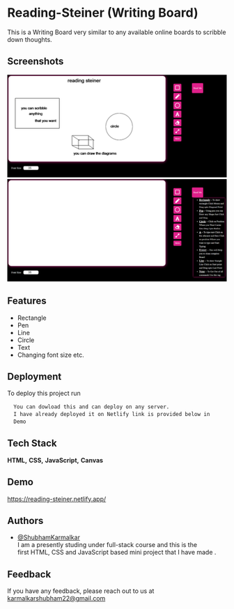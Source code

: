 
# Reading-Steiner (Writing Board)

This is a Writing Board very similar to any available online boards to scribble down thoughts.


## Screenshots

![App Screenshot](https://github.com/Shubham-Karmalkar/JavaScript_Writing_board-/blob/main/Screenshot%20(749).png)
![App Screenshot](https://github.com/Shubham-Karmalkar/JavaScript_Writing_board-/blob/main/Screenshot%20(750).png)

  
## Features

- Rectangle
- Pen
- Line
- Circle
- Text
- Changing font size etc.

  
## Deployment

To deploy this project run

```bash
  You can dowload this and can deploy on any server. 
  I have already deployed it on Netlify link is provided below in
  Demo
```

  
## Tech Stack

**HTML,**
**CSS,**
**JavaScript,**
**Canvas**

  
## Demo

https://reading-steiner.netlify.app/



  
## Authors

- [@ShubhamKarmalkar](https://github.com/Shubham-Karmalkar)  
    I am a presently studing under full-stack course and this is the  
    first HTML, CSS and JavaScript based mini project that I have made .

  
## Feedback

If you have any feedback, please reach out to us at karmalkarshubham22@gmail.com

  
